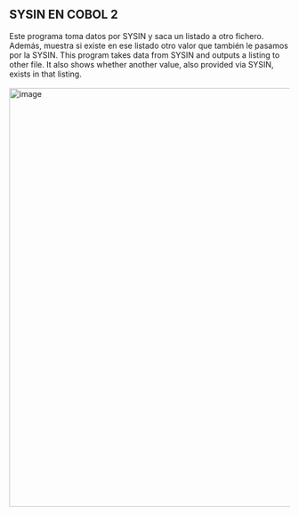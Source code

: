 
## SYSIN EN COBOL 2
Este programa toma datos por SYSIN y saca un listado a otro fichero. Además, muestra si existe en ese listado otro valor que también le pasamos por la SYSIN. This program takes data from SYSIN and outputs a listing to other file. It also shows whether another value, also provided via SYSIN, exists in that listing.<br><br>
<img width="1321" height="753" alt="image" src="https://github.com/user-attachments/assets/b4dab0da-e950-461e-9811-674c0bc14c97" />
